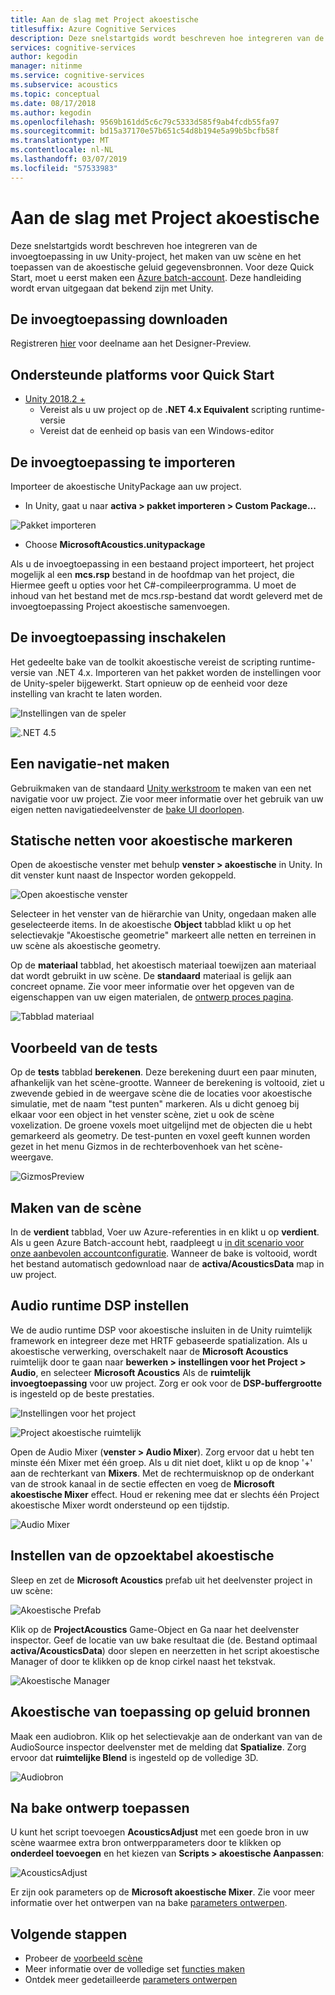 ```yaml
---
title: Aan de slag met Project akoestische
titlesuffix: Azure Cognitive Services
description: Deze snelstartgids wordt beschreven hoe integreren van de invoegtoepassing in uw Unity-project, het maken van uw scène en het toepassen van de akoestische geluid gegevensbronnen.
services: cognitive-services
author: kegodin
manager: nitinme
ms.service: cognitive-services
ms.subservice: acoustics
ms.topic: conceptual
ms.date: 08/17/2018
ms.author: kegodin
ms.openlocfilehash: 9569b161dd5c6c79c5333d585f9ab4fcdb55fa97
ms.sourcegitcommit: bd15a37170e57b651c54d8b194e5a99b5bcfb58f
ms.translationtype: MT
ms.contentlocale: nl-NL
ms.lasthandoff: 03/07/2019
ms.locfileid: "57533983"
---
```

# <a name="getting-started-with-project-acoustics"></a>Aan de slag met Project akoestische
Deze snelstartgids wordt beschreven hoe integreren van de invoegtoepassing in uw Unity-project, het maken van uw scène en het toepassen van de akoestische geluid gegevensbronnen. Voor deze Quick Start, moet u eerst maken een [Azure batch-account](create-azure-account.md). Deze handleiding wordt ervan uitgegaan dat bekend zijn met Unity.

## <a name="download-the-plugin"></a>De invoegtoepassing downloaden
Registreren [hier](https://forms.office.com/Pages/ResponsePage.aspx?id=v4j5cvGGr0GRqy180BHbRwMoAEhDCLJNqtVIPwQN6rpUOFRZREJRR0NIQllDOTQ1U0JMNVc4OFNFSy4u) voor deelname aan het Designer-Preview.

## <a name="supported-platforms-for-quickstart"></a>Ondersteunde platforms voor Quick Start
* [Unity 2018.2 +](https://www.unity3d.com)
  * Vereist als u uw project op de **.NET 4.x Equivalent** scripting runtime-versie 
  * Vereist dat de eenheid op basis van een Windows-editor

## <a name="import-the-plugin"></a>De invoegtoepassing te importeren
Importeer de akoestische UnityPackage aan uw project. 
* In Unity, gaat u naar **activa > pakket importeren > Custom Package...**

![Pakket importeren](media/ImportPackage.png)  

* Choose **MicrosoftAcoustics.unitypackage**

Als u de invoegtoepassing in een bestaand project importeert, het project mogelijk al een **mcs.rsp** bestand in de hoofdmap van het project, die Hiermee geeft u opties voor het C#-compileerprogramma. U moet de inhoud van het bestand met de mcs.rsp-bestand dat wordt geleverd met de invoegtoepassing Project akoestische samenvoegen.

## <a name="enable-the-plugin"></a>De invoegtoepassing inschakelen
Het gedeelte bake van de toolkit akoestische vereist de scripting runtime-versie van .NET 4.x. Importeren van het pakket worden de instellingen voor de Unity-speler bijgewerkt. Start opnieuw op de eenheid voor deze instelling van kracht te laten worden.

![Instellingen van de speler](media/PlayerSettings.png)

![.NET 4.5](media/Net45.png)

## <a name="create-a-navigation-mesh"></a>Een navigatie-net maken
Gebruikmaken van de standaard [Unity werkstroom](https://docs.unity3d.com/Manual/nav-BuildingNavMesh.html) te maken van een net navigatie voor uw project. Zie voor meer informatie over het gebruik van uw eigen netten navigatiedeelvenster de [bake UI doorlopen](bake-ui-walkthrough.md).

## <a name="mark-static-meshes-for-acoustics"></a>Statische netten voor akoestische markeren
Open de akoestische venster met behulp **venster > akoestische** in Unity. In dit venster kunt naast de Inspector worden gekoppeld.

![Open akoestische venster](media/WindowAcoustics.png)

Selecteer in het venster van de hiërarchie van Unity, ongedaan maken alle geselecteerde items. In de akoestische **Object** tabblad klikt u op het selectievakje "Akoestische geometrie" markeert alle netten en terreinen in uw scène als akoestische geometry.

Op de **materiaal** tabblad, het akoestisch materiaal toewijzen aan materiaal dat wordt gebruikt in uw scène. De **standaard** materiaal is gelijk aan concreet opname. Zie voor meer informatie over het opgeven van de eigenschappen van uw eigen materialen, de [ontwerp proces pagina](design-process.md).

![Tabblad materiaal](media/MaterialsTab.png)

## <a name="preview-the-probes"></a>Voorbeeld van de tests
Op de **tests** tabblad **berekenen**. Deze berekening duurt een paar minuten, afhankelijk van het scène-grootte. Wanneer de berekening is voltooid, ziet u zwevende gebied in de weergave scène die de locaties voor akoestische simulatie, met de naam "test punten" markeren. Als u dicht genoeg bij elkaar voor een object in het venster scène, ziet u ook de scène voxelization. De groene voxels moet uitgelijnd met de objecten die u hebt gemarkeerd als geometry. De test-punten en voxel geeft kunnen worden gezet in het menu Gizmos in de rechterbovenhoek van het scène-weergave.

![GizmosPreview](media/BakePreviewWithGizmos.png)

## <a name="bake-the-scene"></a>Maken van de scène
In de **verdient** tabblad, Voer uw Azure-referenties in en klikt u op **verdient**. Als u geen Azure Batch-account hebt, raadpleegt u [in dit scenario voor onze aanbevolen accountconfiguratie](create-azure-account.md).
Wanneer de bake is voltooid, wordt het bestand automatisch gedownload naar de **activa/AcousticsData** map in uw project.

## <a name="set-up-audio-runtime-dsp"></a>Audio runtime DSP instellen
We de audio runtime DSP voor akoestische insluiten in de Unity ruimtelijk framework en integreer deze met HRTF gebaseerde spatialization. Als u akoestische verwerking, overschakelt naar de **Microsoft Acoustics** ruimtelijk door te gaan naar **bewerken > instellingen voor het Project > Audio**, en selecteer **Microsoft Acoustics** Als de **ruimtelijk invoegtoepassing** voor uw project. Zorg er ook voor de **DSP-buffergrootte** is ingesteld op de beste prestaties.

![Instellingen voor het project](media/ProjectSettings.png)  

![Project akoestische ruimtelijk](media/ChooseSpatializer.png)

Open de Audio Mixer (**venster > Audio Mixer**). Zorg ervoor dat u hebt ten minste één Mixer met één groep. Als u dit niet doet, klikt u op de knop '+' aan de rechterkant van **Mixers**. Met de rechtermuisknop op de onderkant van de strook kanaal in de sectie effecten en voeg de **Microsoft akoestische Mixer** effect. Houd er rekening mee dat er slechts één Project akoestische Mixer wordt ondersteund op een tijdstip.

![Audio Mixer](media/AudioMixer.png)

## <a name="set-up-the-acoustics-lookup-table"></a>Instellen van de opzoektabel akoestische
Sleep en zet de **Microsoft Acoustics** prefab uit het deelvenster project in uw scène:

![Akoestische Prefab](media/AcousticsPrefab.png)

Klik op de **ProjectAcoustics** Game-Object en Ga naar het deelvenster inspector. Geef de locatie van uw bake resultaat die (de. Bestand optimaal **activa/AcousticsData**) door slepen en neerzetten in het script akoestische Manager of door te klikken op de knop cirkel naast het tekstvak.

![Akoestische Manager](media/AcousticsManager.png)  

## <a name="apply-acoustics-to-sound-sources"></a>Akoestische van toepassing op geluid bronnen
Maak een audiobron. Klik op het selectievakje aan de onderkant van van de AudioSource inspector deelvenster met de melding dat **Spatialize**. Zorg ervoor dat **ruimtelijke Blend** is ingesteld op de volledige 3D.  

![Audiobron](media/AudioSource.png)

## <a name="apply-post-bake-design"></a>Na bake ontwerp toepassen
U kunt het script toevoegen **AcousticsAdjust** met een goede bron in uw scène waarmee extra bron ontwerpparameters door te klikken op **onderdeel toevoegen** en het kiezen van **Scripts > akoestische Aanpassen**:

![AcousticsAdjust](media/AcousticsAdjust.png)

Er zijn ook parameters op de **Microsoft akoestische Mixer**. Zie voor meer informatie over het ontwerpen van na bake [parameters ontwerpen](design-process.md).

## <a name="next-steps"></a>Volgende stappen
* Probeer de [voorbeeld scène](sample-walkthrough.md)
* Meer informatie over de volledige set [functies maken](bake-ui-walkthrough.md)
* Ontdek meer gedetailleerde [parameters ontwerpen](design-process.md)

